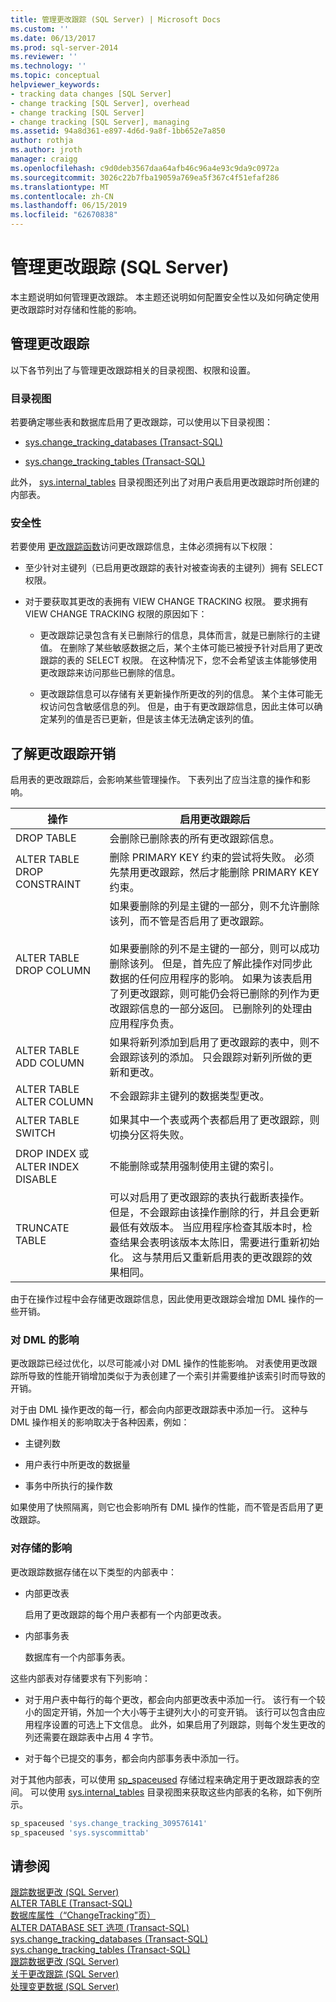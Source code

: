 ```yaml
---
title: 管理更改跟踪 (SQL Server) | Microsoft Docs
ms.custom: ''
ms.date: 06/13/2017
ms.prod: sql-server-2014
ms.reviewer: ''
ms.technology: ''
ms.topic: conceptual
helpviewer_keywords:
- tracking data changes [SQL Server]
- change tracking [SQL Server], overhead
- change tracking [SQL Server]
- change tracking [SQL Server], managing
ms.assetid: 94a8d361-e897-4d6d-9a8f-1bb652e7a850
author: rothja
ms.author: jroth
manager: craigg
ms.openlocfilehash: c9d0deb3567daa64afb46c96a4e93c9da9c0972a
ms.sourcegitcommit: 3026c22b7fba19059a769ea5f367c4f51efaf286
ms.translationtype: MT
ms.contentlocale: zh-CN
ms.lasthandoff: 06/15/2019
ms.locfileid: "62670838"
---
```

# <a name="manage-change-tracking-sql-server"></a>管理更改跟踪 (SQL Server)
  本主题说明如何管理更改跟踪。 本主题还说明如何配置安全性以及如何确定使用更改跟踪时对存储和性能的影响。  
  
## <a name="managing-change-tracking"></a>管理更改跟踪  
 以下各节列出了与管理更改跟踪相关的目录视图、权限和设置。  
  
### <a name="catalog-views"></a>目录视图  
 若要确定哪些表和数据库启用了更改跟踪，可以使用以下目录视图：  
  
-   [sys.change_tracking_databases (Transact-SQL)](/sql/relational-databases/system-catalog-views/change-tracking-catalog-views-sys-change-tracking-databases)  
  
-   [sys.change_tracking_tables (Transact-SQL)](/sql/relational-databases/system-catalog-views/change-tracking-catalog-views-sys-change-tracking-tables)  
  
 此外， [sys.internal_tables](/sql/relational-databases/system-catalog-views/sys-internal-tables-transact-sql) 目录视图还列出了对用户表启用更改跟踪时所创建的内部表。  
  
### <a name="security"></a>安全性  
 若要使用 [更改跟踪函数](/sql/relational-databases/system-functions/change-tracking-functions-transact-sql)访问更改跟踪信息，主体必须拥有以下权限：  
  
-   至少针对主键列（已启用更改跟踪的表针对被查询表的主键列）拥有 SELECT 权限。  
  
-   对于要获取其更改的表拥有 VIEW CHANGE TRACKING 权限。 要求拥有 VIEW CHANGE TRACKING 权限的原因如下：  
  
    -   更改跟踪记录包含有关已删除行的信息，具体而言，就是已删除行的主键值。 在删除了某些敏感数据之后，某个主体可能已被授予针对启用了更改跟踪的表的 SELECT 权限。 在这种情况下，您不会希望该主体能够使用更改跟踪来访问那些已删除的信息。  
  
    -   更改跟踪信息可以存储有关更新操作所更改的列的信息。 某个主体可能无权访问包含敏感信息的列。 但是，由于有更改跟踪信息，因此主体可以确定某列的值是否已更新，但是该主体无法确定该列的值。  
  
## <a name="understanding-change-tracking-overhead"></a>了解更改跟踪开销  
 启用表的更改跟踪后，会影响某些管理操作。 下表列出了应当注意的操作和影响。  
  
|操作|启用更改跟踪后|  
|---------------|-------------------------------------|  
|DROP TABLE|会删除已删除表的所有更改跟踪信息。|  
|ALTER TABLE DROP CONSTRAINT|删除 PRIMARY KEY 约束的尝试将失败。 必须先禁用更改跟踪，然后才能删除 PRIMARY KEY 约束。|  
|ALTER TABLE DROP COLUMN|如果要删除的列是主键的一部分，则不允许删除该列，而不管是否启用了更改跟踪。<br /><br /> 如果要删除的列不是主键的一部分，则可以成功删除该列。 但是，首先应了解此操作对同步此数据的任何应用程序的影响。 如果为该表启用了列更改跟踪，则可能仍会将已删除的列作为更改跟踪信息的一部分返回。 已删除列的处理由应用程序负责。|  
|ALTER TABLE ADD COLUMN|如果将新列添加到启用了更改跟踪的表中，则不会跟踪该列的添加。 只会跟踪对新列所做的更新和更改。|  
|ALTER TABLE ALTER COLUMN|不会跟踪非主键列的数据类型更改。|  
|ALTER TABLE SWITCH|如果其中一个表或两个表都启用了更改跟踪，则切换分区将失败。|  
|DROP INDEX 或 ALTER INDEX DISABLE|不能删除或禁用强制使用主键的索引。|  
|TRUNCATE TABLE|可以对启用了更改跟踪的表执行截断表操作。 但是，不会跟踪由该操作删除的行，并且会更新最低有效版本。 当应用程序检查其版本时，检查结果会表明该版本太陈旧，需要进行重新初始化。 这与禁用后又重新启用表的更改跟踪的效果相同。|  
  
 由于在操作过程中会存储更改跟踪信息，因此使用更改跟踪会增加 DML 操作的一些开销。  
  
### <a name="effects-on-dml"></a>对 DML 的影响  
 更改跟踪已经过优化，以尽可能减小对 DML 操作的性能影响。 对表使用更改跟踪所导致的性能开销增加类似于为表创建了一个索引并需要维护该索引时而导致的开销。  
  
 对于由 DML 操作更改的每一行，都会向内部更改跟踪表中添加一行。 这种与 DML 操作相关的影响取决于各种因素，例如：  
  
-   主键列数  
  
-   用户表行中所更改的数据量  
  
-   事务中所执行的操作数  
  
 如果使用了快照隔离，则它也会影响所有 DML 操作的性能，而不管是否启用了更改跟踪。  
  
### <a name="effects-on-storage"></a>对存储的影响  
 更改跟踪数据存储在以下类型的内部表中：  
  
-   内部更改表  
  
     启用了更改跟踪的每个用户表都有一个内部更改表。  
  
-   内部事务表  
  
     数据库有一个内部事务表。  
  
 这些内部表对存储要求有下列影响：  
  
-   对于用户表中每行的每个更改，都会向内部更改表中添加一行。 该行有一个较小的固定开销，外加一个大小等于主键列大小的可变开销。 该行可以包含由应用程序设置的可选上下文信息。 此外，如果启用了列跟踪，则每个发生更改的列还需要在跟踪表中占用 4 字节。  
  
-   对于每个已提交的事务，都会向内部事务表中添加一行。  
  
 对于其他内部表，可以使用 [sp_spaceused](/sql/relational-databases/system-stored-procedures/sp-spaceused-transact-sql) 存储过程来确定用于更改跟踪表的空间。 可以使用 [sys.internal_tables](/sql/relational-databases/system-catalog-views/sys-internal-tables-transact-sql) 目录视图来获取这些内部表的名称，如下例所示。  
  
```sql  
sp_spaceused 'sys.change_tracking_309576141'  
sp_spaceused 'sys.syscommittab'  
```  
  
## <a name="see-also"></a>请参阅  
 [跟踪数据更改 (SQL Server)](track-data-changes-sql-server.md)   
 [ALTER TABLE (Transact-SQL)](/sql/t-sql/statements/alter-table-transact-sql)   
 [数据库属性（“ChangeTracking”页）](../databases/database-properties-changetracking-page.md)   
 [ALTER DATABASE SET 选项 (Transact-SQL)](/sql/t-sql/statements/alter-database-transact-sql-set-options)   
 [sys.change_tracking_databases (Transact-SQL)](/sql/relational-databases/system-catalog-views/change-tracking-catalog-views-sys-change-tracking-databases)   
 [sys.change_tracking_tables (Transact-SQL)](/sql/relational-databases/system-catalog-views/change-tracking-catalog-views-sys-change-tracking-tables)   
 [跟踪数据更改 (SQL Server)](track-data-changes-sql-server.md)   
 [关于更改跟踪 (SQL Server)](../track-changes/about-change-tracking-sql-server.md)   
 [处理变更数据 (SQL Server)](work-with-change-data-sql-server.md)  
  
  
